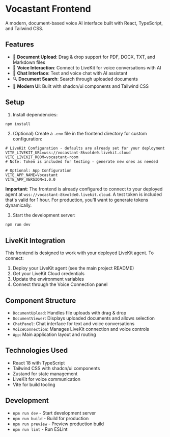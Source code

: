 # Vocastant Frontend

A modern, document-based voice AI interface built with React, TypeScript, and Tailwind CSS.

## Features

- 📄 **Document Upload**: Drag & drop support for PDF, DOCX, TXT, and Markdown files
- 🎤 **Voice Interaction**: Connect to LiveKit for voice conversations with AI
- 💬 **Chat Interface**: Text and voice chat with AI assistant
- 🔍 **Document Search**: Search through uploaded documents
- 🎨 **Modern UI**: Built with shadcn/ui components and Tailwind CSS

## Setup

1. Install dependencies:
```bash
npm install
```

2. (Optional) Create a `.env` file in the frontend directory for custom configuration:
```env
# LiveKit Configuration - defaults are already set for your deployment
VITE_LIVEKIT_URL=wss://vocastant-8kvolde0.livekit.cloud
VITE_LIVEKIT_ROOM=vocastant-room
# Note: Token is included for testing - generate new ones as needed

# Optional: App Configuration
VITE_APP_NAME=Vocastant
VITE_APP_VERSION=1.0.0
```

**Important**: The frontend is already configured to connect to your deployed agent at `wss://vocastant-8kvolde0.livekit.cloud`. A test token is included that's valid for 1 hour. For production, you'll want to generate tokens dynamically.

3. Start the development server:
```bash
npm run dev
```

## LiveKit Integration

This frontend is designed to work with your deployed LiveKit agent. To connect:

1. Deploy your LiveKit agent (see the main project README)
2. Get your LiveKit Cloud credentials
3. Update the environment variables
4. Connect through the Voice Connection panel

## Component Structure

- `DocumentUpload`: Handles file uploads with drag & drop
- `DocumentViewer`: Displays uploaded documents and allows selection
- `ChatPanel`: Chat interface for text and voice conversations
- `VoiceConnection`: Manages LiveKit connection and voice controls
- `App`: Main application layout and routing

## Technologies Used

- React 18 with TypeScript
- Tailwind CSS with shadcn/ui components
- Zustand for state management
- LiveKit for voice communication
- Vite for build tooling

## Development

- `npm run dev` - Start development server
- `npm run build` - Build for production
- `npm run preview` - Preview production build
- `npm run lint` - Run ESLint
